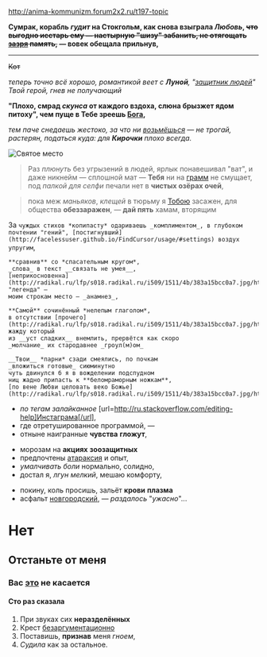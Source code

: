 
<http://anima-kommunizm.forum2x2.ru/t197-topic>

__Сумрак, корабль _гудит_ на Стокгольм,
как снова взыграла *Любовь*,
~~что выгодно исстарь ему —
настырную "шизу" забанить,
не отягощать [зазря](http://facelessuser.github.io/FindCursor/usage/#settings) память,~~ —
вовек обещала прильнув,__

---

~~Кот~~

_теперь точно всё хорошо,
романтикой веет с __Луной__,
"[защитник людей](http://stackoverflow.com/questions/587345/python-regular-expression-matching-a-multiline-block-of-text)" Твой герой,
гнев не получающий_

**"Плохо,
смрад *скунса* от каждого вздоха,
слюна брызжет ядом питоху",
чем пуще в Тебе зреешь [Бога](http://facelessuser.github.io/FindCursor/usage/#settings),**

*тем паче снедаешь жестоко,
за что ни [возьмёшься](http://facelessuser.github.io/FindCursor/usage/#settings) — не трогай,
растерян, податься куда:
для **Кирочки** плохо всегда.*

![Святое место](http://i21.servimg.com/u/f21/17/58/26/07/yeiae10.jpg)

> Раз *плюнуть* без угрызений в людей, ярлык понавешивал "ват", и даже никнейм — сплошной мат — **Тебя** ни на [грамм](http://facelessuser.github.io/FindCursor/usage/#settings) не смущает, под _палкой для селфи_ печали нет в __чистых озёрах очей__,

> пока меж *маньяков*, _клещей_
> в тюрьму я [Тобою](http://facelessuser.github.io/FindCursor/usage/#settings) засажен,
> для общества **обеззаражен**, —
> __дай пять__ хамам, вторящим

За `чуждых стихов *копипаcту* одариваешь _комплиментом_, в глубоком почтении "гений", [постигнувший](http://facelessuser.github.io/FindCursor/usage/#settings) воздух упругим`,

```
**сравнив** со *спасательным кругом*,
_слова_ в текст __связать не умея__,
[неприкосновенна](http://radikal.ru/lfp/s018.radikal.ru/i509/1511/4b/383a15bcc0a7.jpg/htm) "легенда" —
моим строкам место — _анамнез_,
```

    **Самой** сочинённый *нелепым глаголом*,
    в отсутствии [прочего](http://radikal.ru/lfp/s018.radikal.ru/i509/1511/4b/383a15bcc0a7.jpg/htm) жажду который
    из __уст сладких__ внемлить, прервётся как скоро
    _молчание_ их стародавнее _гроул(м)ом_

    __Твои__ *парни* сзади смеялись, по почкам
    _вложиться готовые_ сиюминутно
    чуть двинулся б я в вожделении подспудном
    ниц жадно припасть к **беломраморным ножкам**,
    [по вене Любви целовать веко Божье](http://radikal.ru/lfp/s018.radikal.ru/i509/1511/4b/383a15bcc0a7.jpg/htm)

+ _по тегам_ *залайканное* [url=http://ru.stackoverflow.com/editing-help]Инстаграма[/url],
+ где отретушированное программой, —
+ отныне наигранные **чувства** __гложут__,

- морозам на **акциях** __зоозащитных__
- предпочтены [атараксия](http://facelessuser.github.io/FindCursor/usage/#settings) и опыт,
- _умалчивать боли_ нормально, солидно,
- достал я, *лгун мелкий*, мешаю комфорту,

* покину, коль просишь, зальёт **крови** __плазма__
* асфальт [новгородский](http://facelessuser.github.io/FindCursor/usage/#settings), — _раздалось_ "*ужасно*"...

# Нет
## Отстаньте от меня
### Вас [это](http://facelessuser.github.io/FindCursor/usage/#settings) не касается
#### Сто раз сказала

1. При звуках сих **неразделённых**
2. Крест [безаргументационно](http://radikal.ru/lfp/s018.radikal.ru/i509/1511/4b/383a15bcc0a7.jpg/htm)
3. Поставишь, __признав__ меня *гноем*,
4. _Судила_ как за остальное.
